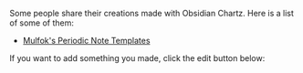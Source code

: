 Some people share their creations made with Obsidian Chartz. Here is a list of some of them:

- [Mulfok's Periodic Note Templates](https://github.com/mulfok/periodic-note-templates)

If you want to add something you made, click the edit button below:
